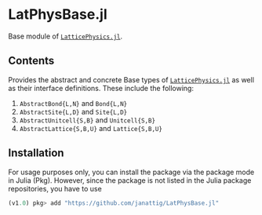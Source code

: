 # LatPhysBase.jl

Base module of [`LatticePhysics.jl`](https://github.com/janattig/LatticePhysics.jl).



## Contents

Provides the abstract and concrete Base types of [`LatticePhysics.jl`](http://gitsrv.thp.uni-koeln.de/attig/LatticePhysics.jl) as well as their interface definitions. These include the following:
1.  `AbstractBond{L,N}` and `Bond{L,N}`
2.  `AbstractSite{L,D}` and `Site{L,D}`
3.  `AbstractUnitcell{S,B}` and `Unitcell{S,B}`
4.  `AbstractLattice{S,B,U}` and `Lattice{S,B,U}`


## Installation

For usage purposes only, you can install the package via the package mode in Julia (Pkg). However, since the package
is not listed in the Julia package repositories, you have to use
```julia
(v1.0) pkg> add "https://github.com/janattig/LatPhysBase.jl"
```
